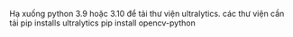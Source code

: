Hạ xuống python 3.9 hoặc 3.10 để tải thư viện ultralytics. 
các thư viện cần tải 
pip installs ultralytics
pip install opencv-python

